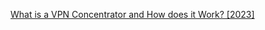
[What is a VPN Concentrator and How does it Work? [2023]](https://www.privacyaffairs.com/vpn-concentrator)
